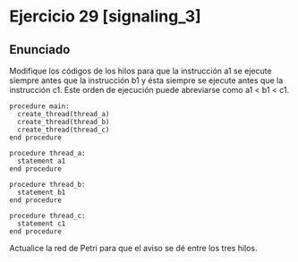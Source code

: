 # Ejercicio 29 [signaling_3]

## Enunciado

Modifique los códigos de los hilos para que la instrucción a1 se ejecute siempre antes que la instrucción b1 y ésta siempre se ejecute antes que la instrucción c1.
Este orden de ejecución puede abreviarse como a1 < b1 < c1.

```
procedure main:
  create_thread(thread_a)
  create_thread(thread_b)
  create_thread(thread_c)
end procedure

procedure thread_a:
  statement a1
end procedure

procedure thread_b:
  statement b1
end procedure

procedure thread_c:
  statement c1
end procedure
```

Actualice la red de Petri para que el aviso se dé entre los tres hilos.
